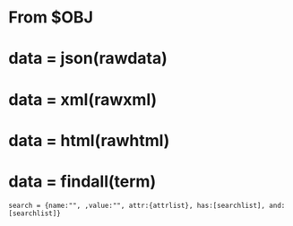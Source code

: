 # From $OBJ

# data = json(rawdata)

# data = xml(rawxml)

# data = html(rawhtml)

# data = findall(term)

```
search = {name:"", ,value:"", attr:{attrlist}, has:[searchlist], and:[searchlist]}
```
